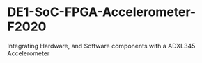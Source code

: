 # DE1-SoC-FPGA-Accelerometer-F2020
Integrating Hardware, and Software components with a ADXL345 Accelerometer
